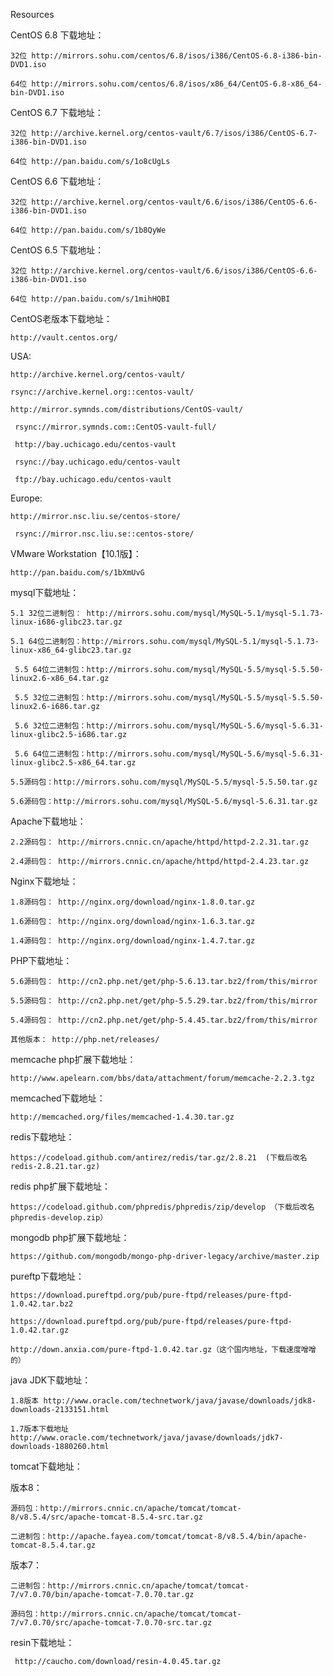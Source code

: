 Resources

CentOS 6.8 下载地址：

    32位 http://mirrors.sohu.com/centos/6.8/isos/i386/CentOS-6.8-i386-bin-DVD1.iso
 
    64位 http://mirrors.sohu.com/centos/6.8/isos/x86_64/CentOS-6.8-x86_64-bin-DVD1.iso


CentOS 6.7 下载地址：

    32位 http://archive.kernel.org/centos-vault/6.7/isos/i386/CentOS-6.7-i386-bin-DVD1.iso

    64位 http://pan.baidu.com/s/1o8cUgLs


CentOS 6.6 下载地址：

    32位 http://archive.kernel.org/centos-vault/6.6/isos/i386/CentOS-6.6-i386-bin-DVD1.iso 

    64位 http://pan.baidu.com/s/1b8QyWe


CentOS 6.5 下载地址：

    32位 http://archive.kernel.org/centos-vault/6.6/isos/i386/CentOS-6.6-i386-bin-DVD1.iso

    64位 http://pan.baidu.com/s/1mihHQBI


CentOS老版本下载地址：

    http://vault.centos.org/

 USA:

    http://archive.kernel.org/centos-vault/ 

    rsync://archive.kernel.org::centos-vault/
 
    http://mirror.symnds.com/distributions/CentOS-vault/
 
     rsync://mirror.symnds.com::CentOS-vault-full/
 
     http://bay.uchicago.edu/centos-vault
 
     rsync://bay.uchicago.edu/centos-vault
 
     ftp://bay.uchicago.edu/centos-vault

Europe:

    http://mirror.nsc.liu.se/centos-store/
 
     rsync://mirror.nsc.liu.se::centos-store/


VMware Workstation【10.1版】：

    http://pan.baidu.com/s/1bXmUvG


mysql下载地址：

    5.1 32位二进制包： http://mirrors.sohu.com/mysql/MySQL-5.1/mysql-5.1.73-linux-i686-glibc23.tar.gz

    5.1 64位二进制包：http://mirrors.sohu.com/mysql/MySQL-5.1/mysql-5.1.73-linux-x86_64-glibc23.tar.gz

     5.5 64位二进制包：http://mirrors.sohu.com/mysql/MySQL-5.5/mysql-5.5.50-linux2.6-x86_64.tar.gz    

     5.5 32位二进制包：http://mirrors.sohu.com/mysql/MySQL-5.5/mysql-5.5.50-linux2.6-i686.tar.gz

     5.6 32位二进制包：http://mirrors.sohu.com/mysql/MySQL-5.6/mysql-5.6.31-linux-glibc2.5-i686.tar.gz

     5.6 64位二进制包：http://mirrors.sohu.com/mysql/MySQL-5.6/mysql-5.6.31-linux-glibc2.5-x86_64.tar.gz

    5.5源码包：http://mirrors.sohu.com/mysql/MySQL-5.5/mysql-5.5.50.tar.gz

    5.6源码包：http://mirrors.sohu.com/mysql/MySQL-5.6/mysql-5.6.31.tar.gz 


Apache下载地址：

    2.2源码包： http://mirrors.cnnic.cn/apache/httpd/httpd-2.2.31.tar.gz

    2.4源码包： http://mirrors.cnnic.cn/apache/httpd/httpd-2.4.23.tar.gz


Nginx下载地址：

    1.8源码包： http://nginx.org/download/nginx-1.8.0.tar.gz

    1.6源码包： http://nginx.org/download/nginx-1.6.3.tar.gz 

    1.4源码包： http://nginx.org/download/nginx-1.4.7.tar.gz


PHP下载地址：

    5.6源码包： http://cn2.php.net/get/php-5.6.13.tar.bz2/from/this/mirror

    5.5源码包： http://cn2.php.net/get/php-5.5.29.tar.bz2/from/this/mirror

    5.4源码包： http://cn2.php.net/get/php-5.4.45.tar.bz2/from/this/mirror

    其他版本： http://php.net/releases/


memcache php扩展下载地址：

    http://www.apelearn.com/bbs/data/attachment/forum/memcache-2.2.3.tgz


memcached下载地址：

    http://memcached.org/files/memcached-1.4.30.tar.gz


redis下载地址：

    https://codeload.github.com/antirez/redis/tar.gz/2.8.21  (下载后改名redis-2.8.21.tar.gz)


redis php扩展下载地址：

    https://codeload.github.com/phpredis/phpredis/zip/develop （下载后改名phpredis-develop.zip）


mongodb php扩展下载地址：

    https://github.com/mongodb/mongo-php-driver-legacy/archive/master.zip


pureftp下载地址：

    https://download.pureftpd.org/pub/pure-ftpd/releases/pure-ftpd-1.0.42.tar.bz2

    https://download.pureftpd.org/pub/pure-ftpd/releases/pure-ftpd-1.0.42.tar.gz

    http://down.anxia.com/pure-ftpd-1.0.42.tar.gz（这个国内地址，下载速度噌噌的）


java JDK下载地址：
 
    1.8版本 http://www.oracle.com/technetwork/java/javase/downloads/jdk8-downloads-2133151.html

    1.7版本下载地址  http://www.oracle.com/technetwork/java/javase/downloads/jdk7-downloads-1880260.html


tomcat下载地址：

版本8：

    源码包：http://mirrors.cnnic.cn/apache/tomcat/tomcat-8/v8.5.4/src/apache-tomcat-8.5.4-src.tar.gz

    二进制包：http://apache.fayea.com/tomcat/tomcat-8/v8.5.4/bin/apache-tomcat-8.5.4.tar.gz

版本7：

    二进制包：http://mirrors.cnnic.cn/apache/tomcat/tomcat-7/v7.0.70/bin/apache-tomcat-7.0.70.tar.gz

    源码包：http://mirrors.cnnic.cn/apache/tomcat/tomcat-7/v7.0.70/src/apache-tomcat-7.0.70-src.tar.gz


resin下载地址：

     http://caucho.com/download/resin-4.0.45.tar.gz

